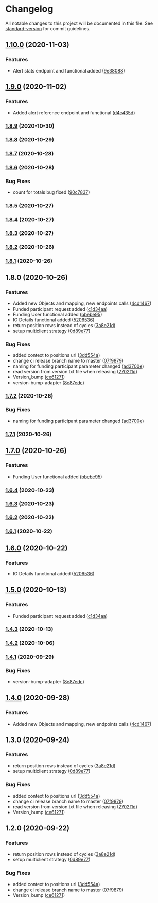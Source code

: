 # Changelog

All notable changes to this project will be documented in this file. See [standard-version](https://github.com/conventional-changelog/standard-version) for commit guidelines.

## [1.10.0](https://github-api.mcvl-engineering.com/vocalink-portal/cp-api-management/compare/v1.9.0...v1.10.0) (2020-11-03)


### Features

* Alert stats endpoint and functional added ([9e38088](https://github-api.mcvl-engineering.com/vocalink-portal/cp-api-management/commit/9e380885e5824daa651e222af7e10cbe930a993b))

## [1.9.0](https://github-api.mcvl-engineering.com/vocalink-portal/cp-api-management/compare/v1.8.9...v1.9.0) (2020-11-02)


### Features

* Added alert reference endpoint and functional ([d4c435d](https://github-api.mcvl-engineering.com/vocalink-portal/cp-api-management/commit/d4c435ddd3e6906106d616171d214fafbe53b583))

### [1.8.9](https://github-api.mcvl-engineering.com/vocalink-portal/cp-api-management/compare/v1.8.8...v1.8.9) (2020-10-30)

### [1.8.8](https://github-api.mcvl-engineering.com/vocalink-portal/cp-api-management/compare/v1.8.7...v1.8.8) (2020-10-29)

### [1.8.7](https://github-api.mcvl-engineering.com/vocalink-portal/cp-api-management/compare/v1.8.6...v1.8.7) (2020-10-28)

### [1.8.6](https://github-api.mcvl-engineering.com/vocalink-portal/cp-api-management/compare/v1.8.5...v1.8.6) (2020-10-28)


### Bug Fixes

* count for totals bug fixed ([90c7837](https://github-api.mcvl-engineering.com/vocalink-portal/cp-api-management/commit/90c783733048781f016ccefdf485b2168eb5bf46))

### [1.8.5](https://github-api.mcvl-engineering.com/vocalink-portal/cp-api-management/compare/v1.8.4...v1.8.5) (2020-10-27)

### [1.8.4](https://github-api.mcvl-engineering.com/vocalink-portal/cp-api-management/compare/v1.8.3...v1.8.4) (2020-10-27)

### [1.8.3](https://github-api.mcvl-engineering.com/vocalink-portal/cp-api-management/compare/v1.8.2...v1.8.3) (2020-10-27)

### [1.8.2](https://github-api.mcvl-engineering.com/vocalink-portal/cp-api-management/compare/v1.8.1...v1.8.2) (2020-10-26)

### [1.8.1](https://github-api.mcvl-engineering.com/vocalink-portal/cp-api-management/compare/v1.8.0...v1.8.1) (2020-10-26)

## 1.8.0 (2020-10-26)


### Features

* Added new Objects and mapping, new endpoints calls ([4cd1467](https://github-api.mcvl-engineering.com/vocalink-portal/cp-api-management/commit/4cd1467dbf5dbb8b9dc495eb0ad4715849911499))
* Funded participant request added ([c1d34aa](https://github-api.mcvl-engineering.com/vocalink-portal/cp-api-management/commit/c1d34aa42dda69f7a7f9ebc4faaca2a4de5dd9ea))
* Funding User functional added ([bbebe95](https://github-api.mcvl-engineering.com/vocalink-portal/cp-api-management/commit/bbebe95e3f34385e287a8b6057b21b2808350cd6))
* IO Details functional added ([5206536](https://github-api.mcvl-engineering.com/vocalink-portal/cp-api-management/commit/52065361ca6c09501f1d02d1276b7ae6966484ed))
* return position rows instead of cycles ([3a8e21d](https://github-api.mcvl-engineering.com/vocalink-portal/cp-api-management/commit/3a8e21dac08f140d156050e6baef1c450d0d879c))
* setup multiclient strategy ([0d89e77](https://github-api.mcvl-engineering.com/vocalink-portal/cp-api-management/commit/0d89e7770a2b908bb150c0c96323c24da9c8c3d4))


### Bug Fixes

* added context to positions url ([3dd554a](https://github-api.mcvl-engineering.com/vocalink-portal/cp-api-management/commit/3dd554aed3a3353cfb9bf7467273911a578d39f5))
* change ci release branch name to master ([07f9879](https://github-api.mcvl-engineering.com/vocalink-portal/cp-api-management/commit/07f9879c8629f56f9276a24cddd3e20b5a8144f6))
* naming for funding participant parameter changed ([ad3700e](https://github-api.mcvl-engineering.com/vocalink-portal/cp-api-management/commit/ad3700e3eafce1d9aea8ffd17806ccf425782bdb))
* read version from version.txt file when releasing ([2702f1d](https://github-api.mcvl-engineering.com/vocalink-portal/cp-api-management/commit/2702f1d0a1723267ec6537817fcad6d9981d9aa4))
* Version_bump ([ce61271](https://github-api.mcvl-engineering.com/vocalink-portal/cp-api-management/commit/ce61271fb7151e0673603b42e76b0e7cded9cd1c))
* version-bump-adapter ([8e87edc](https://github-api.mcvl-engineering.com/vocalink-portal/cp-api-management/commit/8e87edc3b2c1f8261fcd71a0c5fc4184a798d27f))

### [1.7.2](https://github-api.mcvl-engineering.com/vocalink-portal/cp-api-management/compare/v1.7.1...v1.7.2) (2020-10-26)


### Bug Fixes

* naming for funding participant parameter changed ([ad3700e](https://github-api.mcvl-engineering.com/vocalink-portal/cp-api-management/commit/ad3700e3eafce1d9aea8ffd17806ccf425782bdb))

### [1.7.1](https://github-api.mcvl-engineering.com/vocalink-portal/cp-api-management/compare/v1.7.0...v1.7.1) (2020-10-26)

## [1.7.0](https://github-api.mcvl-engineering.com/vocalink-portal/cp-api-management/compare/v1.6.4...v1.7.0) (2020-10-26)


### Features

* Funding User functional added ([bbebe95](https://github-api.mcvl-engineering.com/vocalink-portal/cp-api-management/commit/bbebe95e3f34385e287a8b6057b21b2808350cd6))

### [1.6.4](https://github-api.mcvl-engineering.com/vocalink-portal/cp-api-management/compare/v1.6.3...v1.6.4) (2020-10-23)

### [1.6.3](https://github-api.mcvl-engineering.com/vocalink-portal/cp-api-management/compare/v1.6.2...v1.6.3) (2020-10-23)

### [1.6.2](https://github-api.mcvl-engineering.com/vocalink-portal/cp-api-management/compare/v1.6.1...v1.6.2) (2020-10-22)

### [1.6.1](https://github-api.mcvl-engineering.com/vocalink-portal/cp-api-management/compare/v1.6.0...v1.6.1) (2020-10-22)

## [1.6.0](https://github-api.mcvl-engineering.com/vocalink-portal/cp-api-management/compare/v1.5.0...v1.6.0) (2020-10-22)


### Features

* IO Details functional added ([5206536](https://github-api.mcvl-engineering.com/vocalink-portal/cp-api-management/commit/52065361ca6c09501f1d02d1276b7ae6966484ed))

## [1.5.0](https://github-api.mcvl-engineering.com/vocalink-portal/cp-api-management/compare/v1.4.3...v1.5.0) (2020-10-13)


### Features

* Funded participant request added ([c1d34aa](https://github-api.mcvl-engineering.com/vocalink-portal/cp-api-management/commit/c1d34aa42dda69f7a7f9ebc4faaca2a4de5dd9ea))

### [1.4.3](https://github-api.mcvl-engineering.com/vocalink-portal/cp-api-management/compare/v1.4.2...v1.4.3) (2020-10-13)

### [1.4.2](https://github-api.mcvl-engineering.com/vocalink-portal/cp-api-management/compare/v1.4.1...v1.4.2) (2020-10-06)

### [1.4.1](https://github-api.mcvl-engineering.com/vocalink-portal/cp-api-management/compare/v1.4.0...v1.4.1) (2020-09-29)


### Bug Fixes

* version-bump-adapter ([8e87edc](https://github-api.mcvl-engineering.com/vocalink-portal/cp-api-management/commit/8e87edc3b2c1f8261fcd71a0c5fc4184a798d27f))

## [1.4.0](https://github-api.mcvl-engineering.com/vocalink-portal/cp-api-management/compare/v1.3.0...v1.4.0) (2020-09-28)


### Features

* Added new Objects and mapping, new endpoints calls ([4cd1467](https://github-api.mcvl-engineering.com/vocalink-portal/cp-api-management/commit/4cd1467dbf5dbb8b9dc495eb0ad4715849911499))

## 1.3.0 (2020-09-24)


### Features

* return position rows instead of cycles ([3a8e21d](https://github-api.mcvl-engineering.com/vocalink-portal/cp-api-management/commit/3a8e21dac08f140d156050e6baef1c450d0d879c))
* setup multiclient strategy ([0d89e77](https://github-api.mcvl-engineering.com/vocalink-portal/cp-api-management/commit/0d89e7770a2b908bb150c0c96323c24da9c8c3d4))


### Bug Fixes

* added context to positions url ([3dd554a](https://github-api.mcvl-engineering.com/vocalink-portal/cp-api-management/commit/3dd554aed3a3353cfb9bf7467273911a578d39f5))
* change ci release branch name to master ([07f9879](https://github-api.mcvl-engineering.com/vocalink-portal/cp-api-management/commit/07f9879c8629f56f9276a24cddd3e20b5a8144f6))
* read version from version.txt file when releasing ([2702f1d](https://github-api.mcvl-engineering.com/vocalink-portal/cp-api-management/commit/2702f1d0a1723267ec6537817fcad6d9981d9aa4))
* Version_bump ([ce61271](https://github-api.mcvl-engineering.com/vocalink-portal/cp-api-management/commit/ce61271fb7151e0673603b42e76b0e7cded9cd1c))

## 1.2.0 (2020-09-22)

### Features

* return position rows instead of cycles ([3a8e21d](https://github-api.mcvl-engineering.com/vocalink-portal/cp-api-management/commit/3a8e21dac08f140d156050e6baef1c450d0d879c))
* setup multiclient strategy ([0d89e77](https://github-api.mcvl-engineering.com/vocalink-portal/cp-api-management/commit/0d89e7770a2b908bb150c0c96323c24da9c8c3d4))


### Bug Fixes

* added context to positions url ([3dd554a](https://github-api.mcvl-engineering.com/vocalink-portal/cp-api-management/commit/3dd554aed3a3353cfb9bf7467273911a578d39f5))
* change ci release branch name to master ([07f9879](https://github-api.mcvl-engineering.com/vocalink-portal/cp-api-management/commit/07f9879c8629f56f9276a24cddd3e20b5a8144f6))
* Version_bump ([ce61271](https://github-api.mcvl-engineering.com/vocalink-portal/cp-api-management/commit/ce61271fb7151e0673603b42e76b0e7cded9cd1c))
